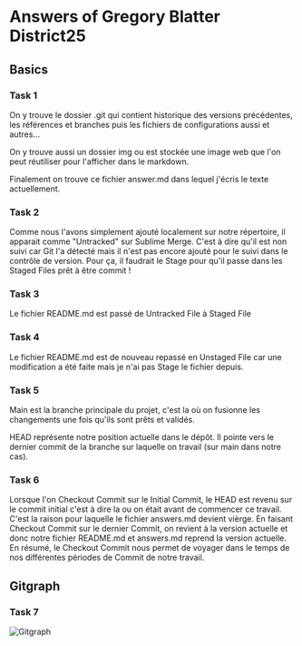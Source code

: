 # Answers of Gregory Blatter District25

## Basics
### Task 1
On y trouve le dossier .git qui contient historique des versions précédentes, les références et branches puis les fichiers de configurations aussi et autres...

On y trouve aussi un dossier img ou est stockée une image web que l'on peut réutiliser pour l'afficher dans le markdown.

Finalement on trouve ce fichier answer.md dans lequel j'écris le texte actuellement.

### Task 2

Comme nous l'avons simplement ajouté localement sur notre répertoire, il apparait comme "Untracked" sur Sublime Merge. C'est à dire qu'il est non suivi car Git l'a détecté mais il n'est pas encore ajouté pour le suivi dans le contrôle de version. Pour ça, il faudrait le Stage pour qu'il passe dans les Staged Files prêt à être commit !

### Task 3

Le fichier README.md est passé de Untracked File à Staged File

### Task 4

Le fichier README.md est de nouveau repassé en Unstaged File car une modification a été faite mais je n'ai pas Stage le fichier depuis.

### Task 5

Main est la branche principale du projet, c'est la où on fusionne les changements une fois qu'ils sont prêts et validés.

HEAD représente notre position actuelle dans le dépôt. Il pointe vers le dernier commit de la branche sur laquelle on travail (sur main dans notre cas).

### Task 6

Lorsque l'on Checkout Commit sur le Initial Commit, le HEAD est revenu sur le commit initial c'est à dire la ou on était avant de commencer ce travail. C'est la raison pour laquelle le fichier answers.md devient vièrge. En faisant Checkout Commit sur le dernier Commit, on revient à la version actuelle et donc notre fichier README.md et answers.md reprend la version actuelle. En résumé, le Checkout Commit nous permet de voyager dans le temps de nos différentes périodes de Commit de notre travail.

## Gitgraph

### Task 7

![Gitgraph](img/gitgraph.svg)